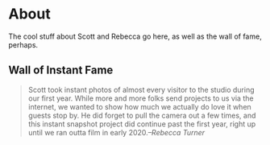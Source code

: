 # About

The cool stuff about Scott and Rebecca go here, as well as the wall of fame, perhaps.

<script src="gallery.js" type=module></script>
<link rel="stylesheet" href="styles/gallery.css">
<h2>Wall of Instant Fame</h2>
<blockquote>Scott took instant photos of almost every visitor to the studio during our first year. While more and more folks send projects to us via the internet, we wanted to show how much we actually do love it when guests stop by. He did forget to pull the camera out a few times, and this instant snapshot project did continue past the first year, right up until we ran outta film in early 2020.<cite>–Rebecca Turner</cite></blockquote>
<script>const galleries = {"": {{ site.data.walloffame | jsonify }}};</script>
<div id=gallery></div>
